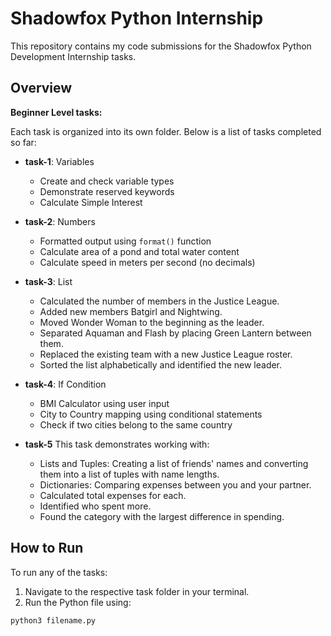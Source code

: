 # Shadowfox Python Internship

This repository contains my code submissions for the Shadowfox Python Development Internship tasks.

## Overview

**Beginner Level tasks:**

Each task is organized into its own folder. Below is a list of tasks completed so far:

- **task-1**: Variables  
  - Create and check variable types  
  - Demonstrate reserved keywords  
  - Calculate Simple Interest  

- **task-2**: Numbers  
  - Formatted output using `format()` function  
  - Calculate area of a pond and total water content  
  - Calculate speed in meters per second (no decimals)

- **task-3**: List
  - Calculated the number of members in the Justice League.
  - Added new members Batgirl and Nightwing.
  - Moved Wonder Woman to the beginning as the leader.
  - Separated Aquaman and Flash by placing Green Lantern between them.
  - Replaced the existing team with a new Justice League roster.
  - Sorted the list alphabetically and identified the new leader.

- **task-4**: If Condition
  - BMI Calculator using user input  
  - City to Country mapping using conditional statements  
  - Check if two cities belong to the same country

- **task-5**
  This task demonstrates working with:

  - Lists and Tuples: Creating a list of friends' names and converting them into a list of tuples with name lengths.
  - Dictionaries: Comparing expenses between you and your partner.
  - Calculated total expenses for each.
  - Identified who spent more.
  - Found the category with the largest difference in spending.

## How to Run

To run any of the tasks:

1. Navigate to the respective task folder in your terminal.
2. Run the Python file using:

```bash
python3 filename.py


 
